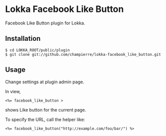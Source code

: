 # Lokka Facebook Like Button

Facebook Like Button plugin for Lokka.

## Installation

    $ cd LOKKA_ROOT/public/plugin
    $ git clone git://github.com/champierre/lokka-facebook_like_button.git

## Usage

Change settings at plugin admin page.

In view,

    <%= facebook_like_button >
    
shows Like button for the current page.

To specify the URL, call the helper like:

    <%= facebook_like_button("http://example.com/foo/bar/") %>
